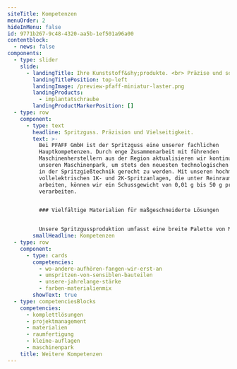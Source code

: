 ```yaml
---
siteTitle: Kompetenzen
menuOrder: 2
hideInMenu: false
id: 9771b267-9c48-4320-aa5b-1ef501a96a00
contentblock:
  - news: false
components:
  - type: slider
    slide:
      - landingTitle: Ihre Kunststoff&shy;produkte. <br> Präzise und sofort einsatzbereit.
        landingTitlePosition: top-left
        landingImage: /preview-pfaff-miniatur-laster.png
        landingProducts:
          - implantatschraube
        landingProductMarkerPosition: []
  - type: row
    component:
      - type: text
        headline: Spritzguss. Präzision und Vielseitigkeit.
        text: >-
          Bei PFAFF GmbH ist der Spritzguss eine unserer fachlichen
          Hauptkompetenzen. Durch enge Zusammenarbeit mit führenden
          Maschinenherstellern aus der Region aktualisieren wir kontinuierlich
          unseren Maschinenpark, um stets den neuesten technologischen Standards
          in der Spritzgießtechnik gerecht zu werden. Mit unseren hochmodernen
          vollelektrischen 1K- und 2K-Spritzanlagen, die unter Reinraumklasse 7
          arbeiten, können wir ein Schussgewicht von 0,01 g bis 50 g präzise
          verarbeiten.


          ### Vielfältige Materialien für maßgeschneiderte Lösungen


          Unsere Spritzgussproduktion umfasst eine breite Palette von Materialien, darunter technische Thermoplaste wie PMMA, POM, sowie Hochleistungskunststoffe wie PEEK oder PPSU. Darüber hinaus sind wir in der Lage, Produkte aus Sondermaterialien wie PUR, TPU und Silikon-Elastomer herzustellen. Diese Materialvielfalt ermöglicht es uns, maßgeschneiderte Lösungen für die individuellen Anforderungen unserer Kunden zu entwickeln.
        smallHeadline: Kompetenzen
  - type: row
    component:
      - type: cards
        competencies:
          - wo-andere-aufhören-fangen-wir-erst-an
          - umspritzen-von-sensiblen-bauteilen
          - unsere-jahrelange-stärke
          - farben-materialienmix
        showText: true
  - type: competenciesBlocks
    competencies:
      - komplettlösungen
      - projektmanagement
      - materialien
      - raumfertigung
      - kleine-auflagen
      - maschinenpark
    title: Weitere Kompetenzen
---
```

